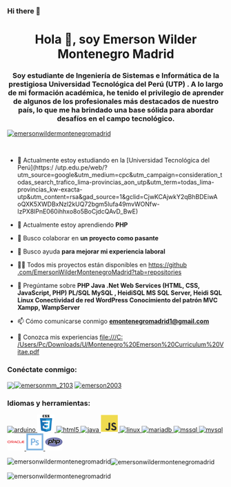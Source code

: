 ### Hi there 👋

<!--
**EmersonWilderMontenegroMadrid/EmersonWilderMontenegroMadrid** is a ✨ _special_ ✨ repository because its `README.md` (this file) appears on your GitHub profile.

Here are some ideas to get you started:

- 🔭 I’m currently working on ...
- 🌱 I’m currently learning ...
- 👯 I’m looking to collaborate on ...
- 🤔 I’m looking for help with ...
- 💬 Ask me about ...
- 📫 How to reach me: ...
- 😄 Pronouns: ...
- ⚡ Fun fact: ...
-->
<h1 align="center">Hola 👋, soy Emerson Wilder Montenegro Madrid</h1>
<h3 align="center">Soy estudiante de Ingeniería de Sistemas e Informática de la prestigiosa Universidad Tecnológica del Perú (UTP) . A lo largo de mi formación académica, he tenido el privilegio de aprender de algunos de los profesionales más destacados de nuestro país, lo que me ha brindado una base sólida para abordar desafíos en el campo tecnológico.</h3> <p align="

left"> <img src="https://komarev.com/ghpvc/?username=emersonwildermontenegromadrid&label=Profile%20views&color=0e75b6&style=flat" alt="emersonwildermontenegromadrid" /> </p>

<p align="left"> <a href ="https://github.com/ryo-ma/github-profile-tropic"><img src="https://github-profile-tropical.vercel.app/?username=emersonwildermontenegromadrid" alt="emersonwildermontenegromadrid" /></a> </p>

<p align="left"> <a href="https://twitter.com/" target="blank"><img src="https://img.shields .io/twitter/follow/?logo=twitter&style=for-the-badge" alt="" /></a> </p>

- 🔭 Actualmente estoy estudiando en la [Universidad Tecnológica del Perú](https:/ /utp.edu.pe/web/?utm_source=google&utm_medium=cpc&utm_campaign=consideration_todas_search_trafico_lima-provincias_aon_utp&utm_term=todas_lima-provincias_kw-exacta-utp&utm_content=rsa&gad_source=1&gclid=CjwKCAjwkY2qBhBDEiwA oQXK5XWDBxNzl2kUQ72bgm5lufa49mvWONfw-lzPX8lPnE060ihhxo8o5BoCjdcQAvD_BwE)

- 🌱 Actualmente estoy aprendiendo **PHP**

- 👯 Busco colaborar en **un proyecto como pasante**

- 🤝 Busco ayuda **para mejorar mi experiencia laboral**

- 👨‍💻 Todos mis proyectos están disponibles en [https://github .com/EmersonWilderMontenegroMadrid?tab=repositories](https://github.com/EmersonWilderMontenegroMadrid?tab=repositories)

- 💬 Pregúntame sobre **PHP Java .Net Web Services (HTML, CSS, JavaScript, PHP) PL/SQL MySQL , HeidiSQL MS SQL Server, Heidi SQL Linux Conectividad de red WordPress Conocimiento del patrón MVC Xampp, WampServer**

- 📫 Cómo comunicarse conmigo **emontenegromadrid1@gmail.com**

- 📄 Conozca mis experiencias [file:///C: /Users/Pc/Downloads/U/Montenegro%20Emerson%20Curriculum%20Vitae.pdf](file:///C:/Users/Pc/Downloads/U/Montenegro%20Emerson%20Curriculum%20Vitae.pdf)

<h3 align= "left">Conéctate conmigo:</h3>
<p align="left">
<a href="https://linkedin.com/in/emersonwildermontenegromadrid" target="blank"><img align="center" src="https://raw.githubusercontent.com/rahuldkjain/github-profile-readme-generator/master/src/images/icons/Social/linked-in-alt.

<a href="https://instagram.com/emersonmm_2103" target="blank"><img align="center" src="https://raw.githubusercontent.com/rahuldkjain/github-profile-readme-generator /master/src/images/icons/Social/instagram.svg" alt="emersonmm_2103" height="30" width="40" /></a>
<a href="https://discord.gg/emerson2003 " target="blank"><img align="center" src="https://raw.githubusercontent.com/rahuldkjain/github-profile-readme-generator/master/src/images/icons/Social/discord.svg " alt="emerson2003" height="30" width="40" /></a>
</p>

<h3 align="left">Idiomas y herramientas:</h3>
<p align="left"> <a href="https://www.arduino.cc/" target="_blank" rel="noreferrer"> <img src="https://cdn.worldvectorlogo.com/ logos/arduino-1.svg" alt="arduino" width="40" height="40"/> </a> <a href="https://www.w3schools.com/css/" target=" _blank" rel="noreferrer"> <img src="https://raw.githubusercontent.com/devicons/devicon/master/icons/css3/css3-original-wordmark.svg" alt="css3" width="40 " altura="40"/> </a> <a href="https://www.w3.org/html/" target="_blank" rel="noreferrer"> <img src="https:// raw.githubusercontent.com/devicons/devicon/master/icons/html5/html5-original-wordmark.svg" alt="html5" width="40" height="40"/> </a> <a href=" https://www.java.com" target="_blank" rel="noreferrer"> <img src="https://raw.githubusercontent.com/devicons/devicon/master/icons/java/java-original. svg" alt="java" width="40" height="40"/> </a> <a href="https://developer.mozilla.org/en-US/docs/Web/JavaScript" target= "_blank" rel="noreferrer"> <img src="https://raw.githubusercontent.com/devicons/devicon/master/icons/javascript/javascript-original.svg" alt="javascript" width="40" altura="40"/> </a> <a href="https://www.linux.org/" target="_blank" rel="noreferrer"> <img src="https://raw.githubusercontent .com/devicons/devicon/master/icons/linux/linux-original.svg" alt="linux" width="40" height="40"/> </a> <a href="https://mariadb .org/" target="_blank" rel="noreferrer"> <img src="https://www.vectorlogo.zone/logos/mariadb/mariadb-icon.svg" alt="mariadb" width="40" altura="40"/> </a> <a href="https://www.microsoft.com/en-us/sql-server" target="_blank" rel="noreferrer"> <img src=" https://www.svgrepo.com/show/303229/microsoft-sql-server-logo.svg" alt="mssql" width="40" height="40"/> </a> <a href=" https://www.mysql.com/" target="_blank" rel="noreferrer"> <img src="https://raw.githubusercontent.com/devicons/devicon/master/icons/mysql/mysql-original -marca denominativa.svg" alt="mysql" width="40" height="40"/> </a> <a href="https://www.oracle.com/" target="_blank" rel="noreferrer"> <img src="https://raw.githubusercontent.com/devicons/devicon/master/icons/oracle/oracle-original.svg" alt="oracle" width="40" height="40"/> </ a> <a href="https://www.photoshop.com/en" target="_blank" rel="noreferrer"> <img src="https://raw.githubusercontent.com/devicons/devicon/master /icons/photoshop/photoshop-line.svg" alt="photoshop" width="40" height="40"/> </a> <a href="https://www.php.net" target=" _blank" rel="noreferrer"> <img src="https://raw.githubusercontent.com/devicons/devicon/master/icons/php/php-original.svg" alt="php" width="40" height ="40"/> </a> </p>

<p><img align="left" src="https://github-readme-stats.vercel.app/api/top-langs?username=emersonwildermontenegromadrid&show_icons=true&locale=en&layout=compact" alt="emersonwildermontenegromadrid" /> </p>

<p> <img align="center" src="https://github-readme-stats.vercel.app/api?username=emersonwildermontenegromadrid&show_icons=true&locale=en" alt="emersonwildermontenegromadrid" /> </p>

<p><img align="center" src="https://github-readme-streak-stats.herokuapp.com/?user=emersonwildermontenegromadrid&" alt="emersonwildermontenegromadrid" /></p>

